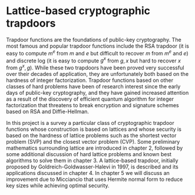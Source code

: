 # Lattice-based cryptographic trapdoors
Trapdoor functions are the foundations of public-key cryptography. The most famous and popular trapdoor functions include the RSA trapdoor (it is easy to compute $m^e$ from $m$ and $e$ but difficult to recover $m$ from $m^e$ and $e$) and discrete log (it is easy to compute $g^x$ from $g, x$ but hard to recover $x$ from $g^x, g$). While these two trapdoors have been proved very successful over their decades of application, they are unfortunately both based on the hardness of integer factorization. Trapdoor functions based on other classes of hard problems have been of research interest since the early days of public-key cryptography, and they have gained increased attention as a result of the discovery of efficient quantum algorithm for integer factorization that threatens to break encryption and signature schemes based on RSA and Diffie-Hellman.

In this project is a survey a particular class of cryptographic trapdoor functions whose construction is based on lattices and whose security is based on the hardness of lattice problems such as the shortest vector problem (SVP) and the closest vector problem (CVP). Some preliminary mathematics surrounding lattice are introduced in chapter 2, followed by some additional discussion of hard lattice problems and known best algorithms to solve them in chapter 3. A lattice-based trapdoor, initially proposed by Goldreich-Goldwasser-Halevi in 1997, is described and its applications discussed in chapter 4. In chapter 5 we will discuss an improvement due to Micciancio that uses Hermite normal form to reduce key sizes while achieving optimal security.